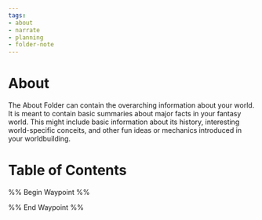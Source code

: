 ```yaml
---
tags:
- about
- narrate
- planning
- folder-note
---
```

# About

The About Folder can contain the overarching information about your world. It is meant to contain basic summaries about major facts in your fantasy world. This might include basic information about its history, interesting world-specific conceits, and other fun ideas or mechanics introduced in your worldbuilding.

# Table of Contents

%% Begin Waypoint %%


%% End Waypoint %%
